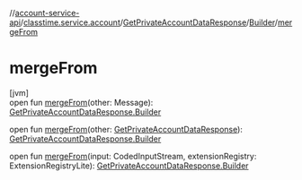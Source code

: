 //[account-service-api](../../../../index.md)/[classtime.service.account](../../index.md)/[GetPrivateAccountDataResponse](../index.md)/[Builder](index.md)/[mergeFrom](merge-from.md)

# mergeFrom

[jvm]\
open fun [mergeFrom](merge-from.md)(other: Message): [GetPrivateAccountDataResponse.Builder](index.md)

open fun [mergeFrom](merge-from.md)(other: [GetPrivateAccountDataResponse](../index.md)): [GetPrivateAccountDataResponse.Builder](index.md)

open fun [mergeFrom](merge-from.md)(input: CodedInputStream, extensionRegistry: ExtensionRegistryLite): [GetPrivateAccountDataResponse.Builder](index.md)
